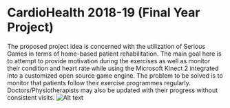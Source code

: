 # CardioHealth 2018-19 (Final Year Project)
The proposed project idea is concerned with the utilization of Serious Games in terms of home-based patient rehabilitation. The main goal here is to attempt to provide motivation during the exercises as well as monitor their condition and heart rate while using the Microsoft Kinect 2 integrated into a customized open source game engine. 
The problem to be solved is to monitor that patients follow their exercise programmes regularly. Doctors/Physiotherapists may also be updated with their progress without consistent visits.
![Alt text](relative%20path/to/img.jpg?raw=true "Banner-Project Exhibition.pdf")
